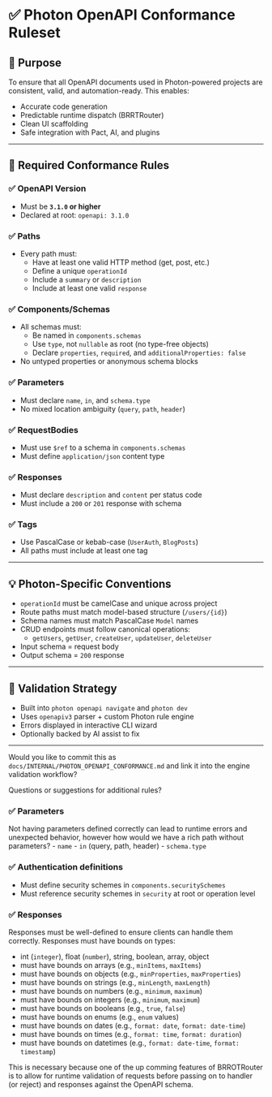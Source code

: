 # ✅ Photon OpenAPI Conformance Ruleset

## 🧭 Purpose

To ensure that all OpenAPI documents used in Photon-powered projects are consistent, valid, and automation-ready. This enables:

- Accurate code generation
- Predictable runtime dispatch (BRRTRouter)
- Clean UI scaffolding
- Safe integration with Pact, AI, and plugins

---

## 📐 Required Conformance Rules

### ✅ OpenAPI Version
- Must be **`3.1.0` or higher**
- Declared at root: `openapi: 3.1.0`

### ✅ Paths
- Every path must:
    - Have at least one valid HTTP method (get, post, etc.)
    - Define a unique `operationId`
    - Include a `summary` or `description`
    - Include at least one valid `response`

### ✅ Components/Schemas
- All schemas must:
    - Be named in `components.schemas`
    - Use `type`, not `nullable` as root (no type-free objects)
    - Declare `properties`, `required`, and `additionalProperties: false`
- No untyped properties or anonymous schema blocks

### ✅ Parameters
- Must declare `name`, `in`, and `schema.type`
- No mixed location ambiguity (`query`, `path`, `header`) 

### ✅ RequestBodies
- Must use `$ref` to a schema in `components.schemas`
- Must define `application/json` content type

### ✅ Responses
- Must declare `description` and `content` per status code
- Must include a `200` or `201` response with schema

### ✅ Tags
- Use PascalCase or kebab-case (`UserAuth`, `BlogPosts`)
- All paths must include at least one tag

---

## 💡 Photon-Specific Conventions

- `operationId` must be camelCase and unique across project
- Route paths must match model-based structure (`/users/{id}`)
- Schema names must match PascalCase `Model` names
- CRUD endpoints must follow canonical operations:
    - `getUsers`, `getUser`, `createUser`, `updateUser`, `deleteUser`
- Input schema = request body
- Output schema = `200` response

---

## 🧪 Validation Strategy

- Built into `photon openapi navigate` and `photon dev`
- Uses `openapiv3` parser + custom Photon rule engine
- Errors displayed in interactive CLI wizard
- Optionally backed by AI assist to fix

---

Would you like to commit this as `docs/INTERNAL/PHOTON_OPENAPI_CONFORMANCE.md` and link it into the engine validation workflow?


Questions or suggestions for additional rules?

### ✅ Parameters

Not having parameters defined correctly can lead to runtime errors and unexpected behavior, however how would we 
have a rich path without parameters?
    - `name`
    - `in` (query, path, header)
    - `schema.type`

### ✅ Authentication definitions
- Must define security schemes in `components.securitySchemes`
- Must reference security schemes in `security` at root or operation level

### ✅ Responses
Responses must be well-defined to ensure clients can handle them correctly.
Responses must have bounds on types:
 - int (`integer`), float (`number`), string, boolean, array, object
 - must have bounds on arrays (e.g., `minItems`, `maxItems`)
 - must have bounds on objects (e.g., `minProperties`, `maxProperties`)
 - must have bounds on strings (e.g., `minLength`, `maxLength`)
 - must have bounds on numbers (e.g., `minimum`, `maximum`)
 - must have bounds on integers (e.g., `minimum`, `maximum`)
 - must have bounds on booleans (e.g., `true`, `false`)
 - must have bounds on enums (e.g., `enum` values)
 - must have bounds on dates (e.g., `format: date`, `format: date-time`)
 - must have bounds on times (e.g., `format: time`, `format: duration`)
 - must have bounds on datetimes (e.g., `format: date-time`, `format: timestamp`)

This is necessary because one of the up comming features of BRROTRouter is to allow 
for runtime validation of requests before passing on to handler (or reject) and responses against the OpenAPI schema.


